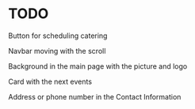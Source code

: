 # TODO

Button for scheduling catering

Navbar moving with the scroll

Background in the main page with the picture and logo

Card with the next events

Address or phone number in the Contact Information

